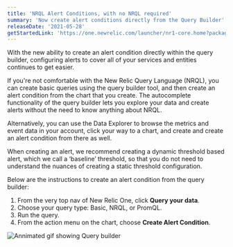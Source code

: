 ```yaml
---
title: 'NRQL Alert Conditions, with no NRQL required'
summary: 'Now create alert conditions directly from the Query Builder'
releaseDate: '2021-05-28'
getStartedLink: 'https://one.newrelic.com/launcher/nr1-core.home?packages=nrai@0.2.417-c55ed87e&platform[timeRange][duration]=259200000&platform[$isFallbackTimeRange]=true&pane=eyJuZXJkbGV0SWQiOiJucjEtY29yZS5ob21lLXNjcmVlbiJ9&overlay=eyJuZXJkbGV0SWQiOiJ3YW5kYS1kYXRhLWV4cGxvcmF0aW9uLmRhdGEtZXhwbG9yZXIiLCJpbml0aWFsQWN0aXZlSW50ZXJmYWNlIjoiY2hhcnRCdWlsZGVyIiwiaW5pdGlhbEFjY291bnRJZCI6MTYwNjg2MiwiaW5pdGlhbExpbWl0IjoxMCwiaW5pdGlhbFRpbWVXaW5kb3ciOnsic3RhcnQiOm51bGwsImVuZCI6Im5vdyIsIm9mZnNldCI6MTgwMDAwMH0sImluaXRpYWxUaW1lV2luZG93T3ZlcnJpZGUiOm51bGwsImluaXRpYWxGaWx0ZXJzIjoiIiwiaW5pdGlhbFBsb3RBZ2dyZWdhdGUiOnsicGxvdCI6bnVsbH0sImluaXRpYWxGYWNldCI6bnVsbCwiaW5pdGlhbENvbXBhcmVXaXRoIjpudWxsfQ=='
---
```

With the new ability to create an alert condition directly within the query builder, configuring alerts to cover all of your services and entities continues to get easier. 

If you're not comfortable with the New Relic Query Language (NRQL), you can create basic queries using the query builder tool, and then create an alert condition from the chart that you create. The autocomplete functionality of the query builder lets you explore your data and create alerts without the need to know anything about NRQL. 

Alternatively, you can use the Data Explorer to browse the metrics and event data in your account, click your way to a chart, and create and create an alert condition from there as well. 

When creating an alert, we recommend creating a dynamic threshold based alert, which we call a ‘baseline’ threshold, so that you do not need to understand the nuances of creating a static threshold configuration.  

Below are the instructions to create an alert condition from the query builder:

1. From the very top nav of New Relic One, click **Query your data**.
2. Choose your query type: Basic, NRQL, or PromQL.
3. Run the query.
4. From the action menu on the chart, choose **Create Alert Condition**.

![Annimated gif showing Query builder](./images/query_builder_edited_1.gif "Annimated gif showing Query builder")